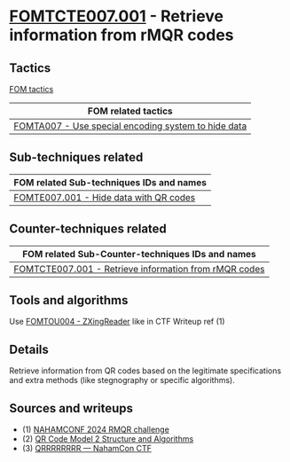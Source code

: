 # [FOMTCTE007.001](https://github.com/blue101010/FOM/blob/main/countertechniques/FOMTCTE007.001.md) - Retrieve information from rMQR codes


## Tactics

[FOM tactics](https://github.com/blue101010/FOM/blob/main/tactics/tactics.md)

| FOM related tactics  |
| --------------------------------------- |
| [FOMTA007 - Use special encoding system to hide data](https://github.com/blue101010/FOM/blob/main/tactics/FOMTA007.md)   |


## Sub-techniques related

| FOM related  Sub-techniques IDs and names|
| ------------------------------------------------------------ |
| [FOMTE007.001 - Hide data with QR codes](https://github.com/blue101010/FOM/blob/main/techniques/FOMTE007.001.md)        |

## Counter-techniques related

| FOM related  Sub-Counter-techniques IDs and names|
| ------------------------------------------------------------ |
| [FOMTCTE007.001 - Retrieve information from rMQR codes](https://github.com/blue101010/FOM/blob/main/countertechniques/FOMTCTE007.001.md)       |

## Tools and algorithms

Use [FOMTOU004 - ZXingReader](https://github.com/blue101010/FOM/blob/main/tools/FOMTOU004.md) like in CTF Writeup ref (1)

## Details

Retrieve information from QR codes based on the legitimate specifications and extra methods (like stegnography or specific algorithms).
 
## Sources and writeups

- (1) [NAHAMCONF 2024 RMQR challenge](https://github.com/blue101010/writeups/blob/main/2024/NAHAMCONF/qrrrrrr/README.md)
- (2) [QR Code Model 2 Structure and Algorithms](https://franckybox.com/wp-content/uploads/qrcode.pdf)
- (3) [QRRRRRRRR — NahamCon CTF](https://medium.com/@inferiorak/qrrrrrrrr-nahamcon-ctf-2024-writeup-by-inferiorak-063406df187e)